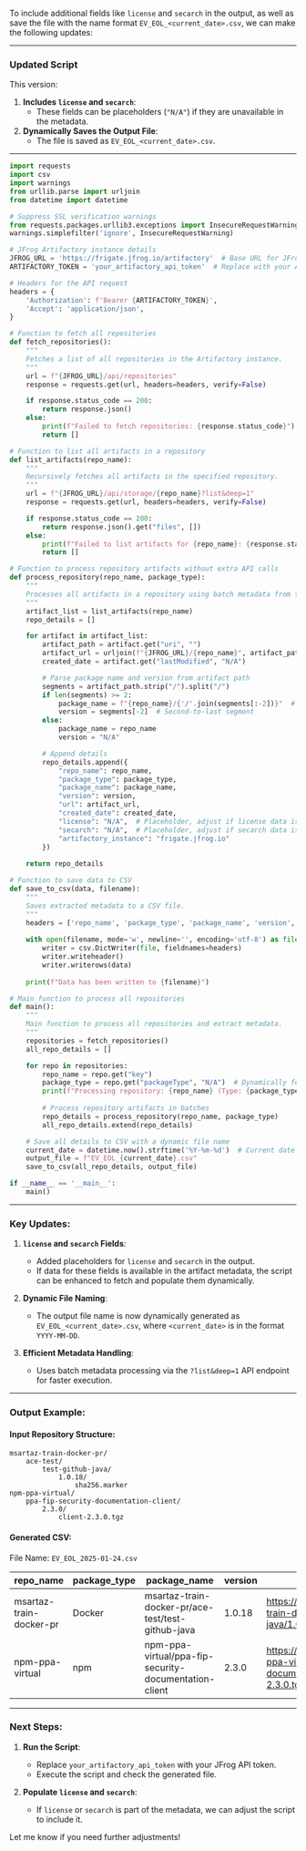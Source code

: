 To include additional fields like `license` and `secarch` in the output, as well as save the file with the name format `EV_EOL_<current_date>.csv`, we can make the following updates:

---

### Updated Script

This version:
1. **Includes `license` and `secarch`**:
   - These fields can be placeholders (`"N/A"`) if they are unavailable in the metadata.
2. **Dynamically Saves the Output File**:
   - The file is saved as `EV_EOL_<current_date>.csv`.

---

```python
import requests
import csv
import warnings
from urllib.parse import urljoin
from datetime import datetime

# Suppress SSL verification warnings
from requests.packages.urllib3.exceptions import InsecureRequestWarning
warnings.simplefilter('ignore', InsecureRequestWarning)

# JFrog Artifactory instance details
JFROG_URL = 'https://frigate.jfrog.io/artifactory'  # Base URL for JFrog
ARTIFACTORY_TOKEN = 'your_artifactory_api_token'  # Replace with your API token

# Headers for the API request
headers = {
    'Authorization': f'Bearer {ARTIFACTORY_TOKEN}',
    'Accept': 'application/json',
}

# Function to fetch all repositories
def fetch_repositories():
    """
    Fetches a list of all repositories in the Artifactory instance.
    """
    url = f"{JFROG_URL}/api/repositories"
    response = requests.get(url, headers=headers, verify=False)

    if response.status_code == 200:
        return response.json()
    else:
        print(f"Failed to fetch repositories: {response.status_code}")
        return []

# Function to list all artifacts in a repository
def list_artifacts(repo_name):
    """
    Recursively fetches all artifacts in the specified repository.
    """
    url = f"{JFROG_URL}/api/storage/{repo_name}?list&deep=1"
    response = requests.get(url, headers=headers, verify=False)

    if response.status_code == 200:
        return response.json().get("files", [])
    else:
        print(f"Failed to list artifacts for {repo_name}: {response.status_code}")
        return []

# Function to process repository artifacts without extra API calls
def process_repository(repo_name, package_type):
    """
    Processes all artifacts in a repository using batch metadata from the recursive listing.
    """
    artifact_list = list_artifacts(repo_name)
    repo_details = []

    for artifact in artifact_list:
        artifact_path = artifact.get("uri", "")
        artifact_url = urljoin(f"{JFROG_URL}/{repo_name}", artifact_path)
        created_date = artifact.get("lastModified", "N/A")

        # Parse package name and version from artifact path
        segments = artifact_path.strip("/").split("/")
        if len(segments) >= 2:
            package_name = f"{repo_name}/{'/'.join(segments[:-2])}"  # Up to the version folder
            version = segments[-2]  # Second-to-last segment
        else:
            package_name = repo_name
            version = "N/A"

        # Append details
        repo_details.append({
            "repo_name": repo_name,
            "package_type": package_type,
            "package_name": package_name,
            "version": version,
            "url": artifact_url,
            "created_date": created_date,
            "license": "N/A",  # Placeholder, adjust if license data is available
            "secarch": "N/A",  # Placeholder, adjust if secarch data is available
            "artifactory_instance": "frigate.jfrog.io"
        })
    
    return repo_details

# Function to save data to CSV
def save_to_csv(data, filename):
    """
    Saves extracted metadata to a CSV file.
    """
    headers = ['repo_name', 'package_type', 'package_name', 'version', 'url', 'created_date', 'license', 'secarch', 'artifactory_instance']
    
    with open(filename, mode='w', newline='', encoding='utf-8') as file:
        writer = csv.DictWriter(file, fieldnames=headers)
        writer.writeheader()
        writer.writerows(data)
    
    print(f"Data has been written to {filename}")

# Main function to process all repositories
def main():
    """
    Main function to process all repositories and extract metadata.
    """
    repositories = fetch_repositories()
    all_repo_details = []

    for repo in repositories:
        repo_name = repo.get("key")
        package_type = repo.get("packageType", "N/A")  # Dynamically fetch the package type
        print(f"Processing repository: {repo_name} (Type: {package_type})")
        
        # Process repository artifacts in batches
        repo_details = process_repository(repo_name, package_type)
        all_repo_details.extend(repo_details)

    # Save all details to CSV with a dynamic file name
    current_date = datetime.now().strftime('%Y-%m-%d')  # Current date in YYYY-MM-DD format
    output_file = f"EV_EOL_{current_date}.csv"
    save_to_csv(all_repo_details, output_file)

if __name__ == '__main__':
    main()
```

---

### Key Updates:
1. **`license` and `secarch` Fields**:
   - Added placeholders for `license` and `secarch` in the output.
   - If data for these fields is available in the artifact metadata, the script can be enhanced to fetch and populate them dynamically.

2. **Dynamic File Naming**:
   - The output file name is now dynamically generated as `EV_EOL_<current_date>.csv`, where `<current_date>` is in the format `YYYY-MM-DD`.

3. **Efficient Metadata Handling**:
   - Uses batch metadata processing via the `?list&deep=1` API endpoint for faster execution.

---

### Output Example:

#### Input Repository Structure:
```plaintext
msartaz-train-docker-pr/
    ace-test/
        test-github-java/
            1.0.18/
                sha256.marker
npm-ppa-virtual/
    ppa-fip-security-documentation-client/
        2.3.0/
            client-2.3.0.tgz
```

#### Generated CSV:
File Name: `EV_EOL_2025-01-24.csv`

| repo_name               | package_type | package_name                                | version  | url                                                                                           | created_date              | license | secarch | artifactory_instance |
|-------------------------|--------------|---------------------------------------------|----------|-----------------------------------------------------------------------------------------------|---------------------------|---------|---------|-----------------------|
| msartaz-train-docker-pr | Docker       | msartaz-train-docker-pr/ace-test/test-github-java | 1.0.18   | https://frigate.jfrog.io/artifactory/msartaz-train-docker-pr/ace-test/test-github-java/1.0.18/sha256.marker | 2024-05-01T17:45:42.3832 | N/A     | N/A     | frigate.jfrog.io     |
| npm-ppa-virtual         | npm          | npm-ppa-virtual/ppa-fip-security-documentation-client | 2.3.0    | https://frigate.jfrog.io/artifactory/npm-ppa-virtual/ppa-fip-security-documentation-client/2.3.0/client-2.3.0.tgz | 2024-01-15T14:20:50.1234 | N/A     | N/A     | frigate.jfrog.io     |

---

### Next Steps:
1. **Run the Script**:
   - Replace `your_artifactory_api_token` with your JFrog API token.
   - Execute the script and check the generated file.

2. **Populate `license` and `secarch`**:
   - If `license` or `secarch` is part of the metadata, we can adjust the script to include it.

Let me know if you need further adjustments!
